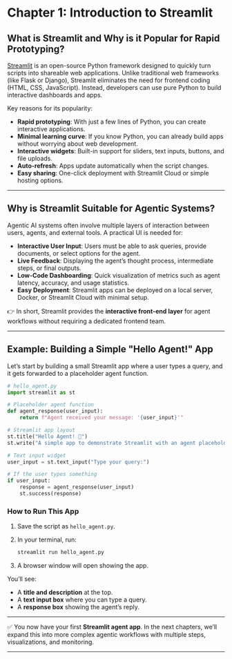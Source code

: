 # Chapter 1: Introduction to Streamlit

## What is Streamlit and Why is it Popular for Rapid Prototyping?

[Streamlit](https://streamlit.io/) is an open-source Python framework designed to quickly turn scripts into shareable web applications. Unlike traditional web frameworks (like Flask or Django), Streamlit eliminates the need for frontend coding (HTML, CSS, JavaScript). Instead, developers can use pure Python to build interactive dashboards and apps.

Key reasons for its popularity:

* **Rapid prototyping**: With just a few lines of Python, you can create interactive applications.
* **Minimal learning curve**: If you know Python, you can already build apps without worrying about web development.
* **Interactive widgets**: Built-in support for sliders, text inputs, buttons, and file uploads.
* **Auto-refresh**: Apps update automatically when the script changes.
* **Easy sharing**: One-click deployment with Streamlit Cloud or simple hosting options.

---

## Why is Streamlit Suitable for Agentic Systems?

Agentic AI systems often involve multiple layers of interaction between users, agents, and external tools. A practical UI is needed for:

* **Interactive User Input**: Users must be able to ask queries, provide documents, or select options for the agent.
* **Live Feedback**: Displaying the agent’s thought process, intermediate steps, or final outputs.
* **Low-Code Dashboarding**: Quick visualization of metrics such as agent latency, accuracy, and usage statistics.
* **Easy Deployment**: Streamlit apps can be deployed on a local server, Docker, or Streamlit Cloud with minimal setup.

👉 In short, Streamlit provides the **interactive front-end layer** for agent workflows without requiring a dedicated frontend team.

---

## Example: Building a Simple "Hello Agent!" App

Let’s start by building a small Streamlit app where a user types a query, and it gets forwarded to a placeholder agent function.

```python
# hello_agent.py
import streamlit as st

# Placeholder agent function
def agent_response(user_input):
    return f"Agent received your message: '{user_input}'"

# Streamlit app layout
st.title("Hello Agent! 👋")
st.write("A simple app to demonstrate Streamlit with an agent placeholder.")

# Text input widget
user_input = st.text_input("Type your query:")

# If the user types something
if user_input:
    response = agent_response(user_input)
    st.success(response)
```

### How to Run This App

1. Save the script as `hello_agent.py`.
2. In your terminal, run:

   ```bash
   streamlit run hello_agent.py
   ```
3. A browser window will open showing the app.

You’ll see:

* A **title and description** at the top.
* A **text input box** where you can type a query.
* A **response box** showing the agent’s reply.

---

✅ You now have your first **Streamlit agent app**.
In the next chapters, we’ll expand this into more complex agentic workflows with multiple steps, visualizations, and monitoring.

---
